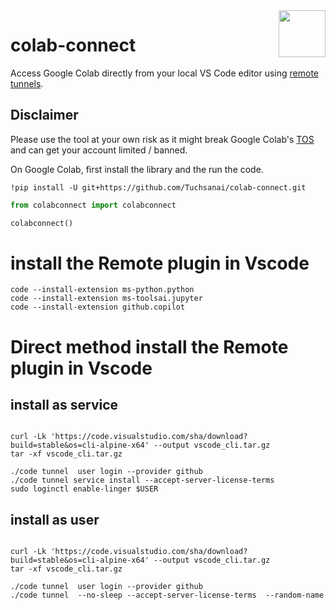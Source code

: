 <img src="https://user-images.githubusercontent.com/8587189/232764837-40865915-1cef-40da-989b-f19773b15de1.png" align="right" width="75" height="75">

# colab-connect

Access Google Colab directly from your local VS Code editor using [remote tunnels](https://code.visualstudio.com/docs/remote/tunnels).



## Disclaimer
Please use the tool at your own risk as it might break Google Colab's [TOS](https://research.google.com/colaboratory/faq.html#limitations-and-restrictions) and can get your account limited / banned.


On Google Colab, first install the library and the run the code.
```shell
!pip install -U git+https://github.com/Tuchsanai/colab-connect.git
```



```python
from colabconnect import colabconnect

colabconnect()
```

# install the Remote  plugin in Vscode
```
code --install-extension ms-python.python
code --install-extension ms-toolsai.jupyter
code --install-extension github.copilot
```


# Direct method install the Remote  plugin in Vscode

## install as service
```

curl -Lk 'https://code.visualstudio.com/sha/download?build=stable&os=cli-alpine-x64' --output vscode_cli.tar.gz
tar -xf vscode_cli.tar.gz

./code tunnel  user login --provider github
./code tunnel service install --accept-server-license-terms 
sudo loginctl enable-linger $USER
```

## install as user
```

curl -Lk 'https://code.visualstudio.com/sha/download?build=stable&os=cli-alpine-x64' --output vscode_cli.tar.gz
tar -xf vscode_cli.tar.gz

./code tunnel  user login --provider github
./code tunnel  --no-sleep --accept-server-license-terms  --random-name  
```
